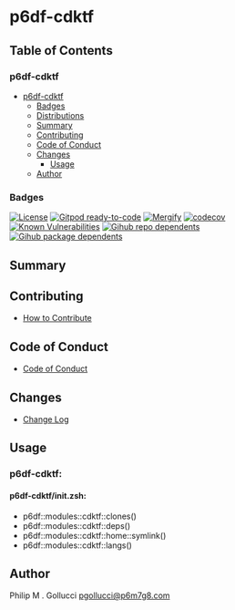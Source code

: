 # p6df-cdktf

## Table of Contents


### p6df-cdktf
- [p6df-cdktf](#p6df-cdktf)
  - [Badges](#badges)
  - [Distributions](#distributions)
  - [Summary](#summary)
  - [Contributing](#contributing)
  - [Code of Conduct](#code-of-conduct)
  - [Changes](#changes)
    - [Usage](#usage)
  - [Author](#author)

### Badges

[![License](https://img.shields.io/badge/License-Apache%202.0-yellowgreen.svg)](https://opensource.org/licenses/Apache-2.0)
[![Gitpod ready-to-code](https://img.shields.io/badge/Gitpod-ready--to--code-blue?logo=gitpod)](https://gitpod.io/#https://github.com/p6m7g8/p6df-cdktf)
[![Mergify](https://img.shields.io/endpoint.svg?url=https://gh.mergify.io/badges/p6m7g8/p6df-cdktf/&style=flat)](https://mergify.io)
[![codecov](https://codecov.io/gh/p6m7g8/p6df-cdktf/branch/master/graph/badge.svg?token=14Yj1fZbew)](https://codecov.io/gh/p6m7g8/p6df-cdktf)
[![Known Vulnerabilities](https://snyk.io/test/github/p6m7g8/p6df-cdktf/badge.svg?targetFile=package.json)](https://snyk.io/test/github/p6m7g8/p6df-cdktf?targetFile=package.json)
[![Gihub repo dependents](https://badgen.net/github/dependents-repo/p6m7g8/p6df-cdktf)](https://github.com/p6m7g8/p6df-cdktf/network/dependents?dependent_type=REPOSITORY)
[![Gihub package dependents](https://badgen.net/github/dependents-pkg/p6m7g8/p6df-cdktf)](https://github.com/p6m7g8/p6df-cdktf/network/dependents?dependent_type=PACKAGE)

## Summary

## Contributing

- [How to Contribute](CONTRIBUTING.md)

## Code of Conduct

- [Code of Conduct](https://github.com/p6m7g8/.github/blob/master/CODE_OF_CONDUCT.md)

## Changes

- [Change Log](CHANGELOG.md)

## Usage

### p6df-cdktf:

#### p6df-cdktf/init.zsh:

- p6df::modules::cdktf::clones()
- p6df::modules::cdktf::deps()
- p6df::modules::cdktf::home::symlink()
- p6df::modules::cdktf::langs()

## Author

Philip M . Gollucci <pgollucci@p6m7g8.com>
